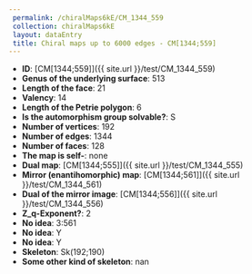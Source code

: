 ```yaml
--- 
 permalink: /chiralMaps6kE/CM_1344_559 
 collection: chiralMaps6kE
 layout: dataEntry
 title: Chiral maps up to 6000 edges - CM[1344;559]
---
```


- **ID**: [CM[1344;559]]({{ site.url }}/test/CM_1344_559)
- **Genus of the underlying surface**: 513
- **Length of the face**: 21
- **Valency**: 14
- **Length of the Petrie polygon**: 6
- **Is the automorphism group solvable?**: S
- **Number of vertices**: 192
- **Number of edges**: 1344
- **Number of faces**: 128
- **The map is self-**: none
- **Dual map**: [CM[1344;555]]({{ site.url }}/test/CM_1344_555)
- **Mirror (enantihomorphic) map**: [CM[1344;561]]({{ site.url }}/test/CM_1344_561)
- **Dual of the mirror image**: [CM[1344;556]]({{ site.url }}/test/CM_1344_556)
- **Z_q-Exponent?**: 2
- **No idea**:  3:561
- **No idea**: Y
- **No idea**: Y
- **Skeleton**: Sk(192;190)
- **Some other kind of skeleton**: nan
